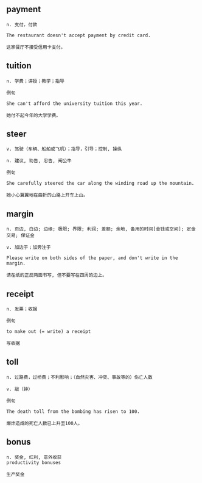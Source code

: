 ## payment
```
n. 支付，付款

The restaurant doesn't accept payment by credit card.

这家餐厅不接受信用卡支付。
```
## tuition
```
n. 学费；讲授；教学；指导

例句

She can't afford the university tuition this year.

她付不起今年的大学学费。
```
## steer
```
v. 驾驶（车辆、船舶或飞机）；指导，引导；控制, 操纵

n. 建议, 劝告, 忠告, 阉公牛

例句

She carefully steered the car along the winding road up the mountain.

她小心翼翼地在曲折的山路上开车上山。
```
## margin
```
n. 页边, 白边; 边缘; 极限; 界限; 利润; 差额; 余地, 备用的时间[金钱或空间]; 定金交易; 保证金

v. 加边于；加旁注于

Please write on both sides of the paper, and don't write in the margin.

请在纸的正反两面书写, 但不要写在四周的边上。
```
## receipt
```
n. 发票；收据

例句

to make out (= write) a receipt

写收据
```
## toll
```
n. 过路费，过桥费；不利影响；（自然灾害、冲突、事故等的）伤亡人数

v. 敲（钟）

例句

The death toll from the bombing has risen to 100.

爆炸造成的死亡人数已上升至100人。
```
## bonus
```
n. 奖金, 红利, 意外收获
productivity bonuses

生产奖金
```